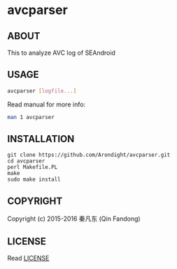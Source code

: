 # avcparser

## ABOUT

This to analyze AVC log of SEAndroid

## USAGE

```bash
avcparser [logfile...]
```

Read manual for more info:

```bash
man 1 avcparser
```

## INSTALLATION

```shell
git clone https://github.com/Arondight/avcparser.git
cd avcparser
perl Makefile.PL
make
sudo make install
```

## COPYRIGHT

Copyright (c) 2015-2016 秦凡东 (Qin Fandong)

## LICENSE

Read [LICENSE](LICENSE)

